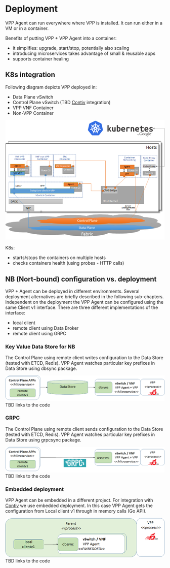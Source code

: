 # Deployment

VPP Agent can run everywhere where VPP is installed. It can run either in a VM or in a container.
 
Benefits of putting VPP + VPP Agent into a container:
 * it simplifies: upgrade, start/stop, potentially also scaling
 * introducing microservices takes advantage of small & reusable apps
 * supports container healing 
 
## K8s integration
Following diagram depicts VPP deployed in:
- Data Plane vSwitch
- Control Plane vSwitch (TBD [Contiv](http://contiv.github.io/) integration)
- VPP VNF Container
- Non-VPP Container

![K8s integration](imgs/k8s_deployment.png "VPP Agent - K8s integration")

K8s:
- starts/stops the containers on multiple hosts
- checks containers health (using probes - HTTP calls)

## NB (Nort-bound) configuration vs. deployment
VPP + Agent can be deployed in different environments. Several deployment alternatives are 
briefly described in the following sub-chapters. 
Independent on the deployment the VPP Agent can be configured
using the same Client v1 interface. There are three different implementations of the interface:
 - local client
 - remote client using Data Broker
 - remote client using GRPC

### Key Value Data Store for NB
The Control Plane using remote client writes configuration to the Data Store (tested with ETCD, Redis).
VPP Agent watches particular key prefixes in Data Store using dbsync package.

![deployment with data store](imgs/deployment_with_data_store.png)
TBD links to the code

### GRPC 
The Control Plane using remote client sends configuration to the Data Store (tested with ETCD, Redis).
VPP Agent watches particular key prefixes in Data Store using grpcsync package.

![grpc northbound](imgs/deployment_nb_grpc.png)
TBD links to the code

### Embedded deployment
VPP Agent can be embedded in a different project. For integration with [Contiv](http://contiv.github.io/)
we use embedded deployment.
In this case VPP Agent gets the configuration from Local client v1 through in memory calls (Go API).

![embeded deployment](imgs/deployment_embeded.png)
TBD links to the code